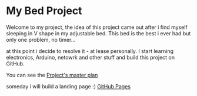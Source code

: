 # My Bed Project

Welcome to my project, the idea of this project came out after i find myself sleeping in V shape in my adjustable bed.
This bed is the best i ever had but only one problem, no timer...

at this point i decide to resolve it - at lease personally. I start learning electronics, Arduino, netowrk and other stuff and build this project on GitHub.

You can see the [Project's master plan](https://github.com/oferhaviv/Bed/wiki/Project's-Master-Plan)

someday i will build a landing page :) [GitHub Pages](http://oferhaviv.github.io/Bed )
